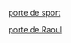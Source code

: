 [porte de sport](https://github.com/jackalstv/labyrteam/blob/main/Salon.md)

[porte de Raoul](https://github.com/jackalstv/labyrteam/blob/main/le_labo_des_enfer.md)